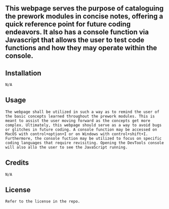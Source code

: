 # <Prework Study Guide Webpage>

## This webpage serves the purpose of cataloguing the prework modules in concise notes, offering a quick reference point for future coding endeavors. It also has a console function via Javascript that allows the user to test code functions and how they may operate within the console. 

## Installation

    N/A

## Usage

    The webpage shall be utilized in such a way as to remind the user of the basic concepts learned throughout the prework modules. This is meant to assist the user moving forward as the concepts get more complex. Ultimately, this webpage should serve as a way to avoid bugs or glitches in future coding. A console function may be accessed on MacOS with control+option+I or on Windows with control+shift+I. Furthermore, the console fuction may be utilized to focus on specific coding languages that require revisiting. Opening the DevTools console will also allo the user to see the JavaScript running.

## Credits

    N/A

## License

    Refer to the license in the repo.